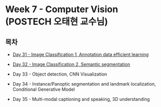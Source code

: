 # Week 7 - Computer Vision (POSTECH 오태현 교수님)

## 목차

* [Day 31 - Image Classification 1, Annotation data efficient learning](./Day31.md)

* [Day 32 - Image Classification 2, Semantic segmentation](./Day32.md)

* Day 33 - Object detection, CNN Visualization

* Day 34 - Instance/Panoptic segmentation and landmark localization, Conditional Generative Model

* Day 35 - Multi-modal captioning and speaking, 3D understanding
